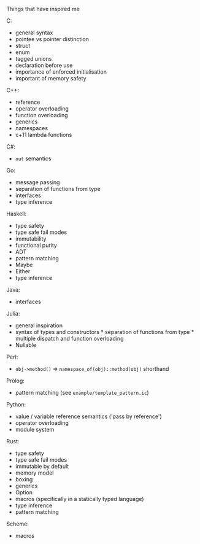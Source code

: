 Things that have inspired me

C:

* general syntax
* pointee vs pointer distinction
* struct
* enum
* tagged unions
* declaration before use
* importance of enforced initialisation
* important of memory safety


C++:

* reference
* operator overloading
* function overloading
* generics
* namespaces
* c+11 lambda functions


C#:

* `out` semantics


Go:

* message passing
* separation of functions from type
* interfaces
* type inference


Haskell:

* type safety
* type safe fail modes
* immutability
* functional purity
* ADT
* pattern matching
* Maybe
* Either
* type inference


Java:

* interfaces


Julia:

* general inspiration
* syntax of types and constructors * separation of functions from type * multiple dispatch and function overloading
* Nullable


Perl:

* `obj->method()` => `namespace_of(obj)::method(obj)` shorthand


Prolog:

* pattern matching (see `example/template_pattern.ic`)


Python:

* value / variable reference semantics ('pass by reference')
* operator overloading
* module system


Rust:

* type safety
* type safe fail modes
* immutable by default
* memory model
* boxing
* generics
* Option
* macros (specifically in a statically typed language)
* type inference
* pattern matching


Scheme:

* macros



